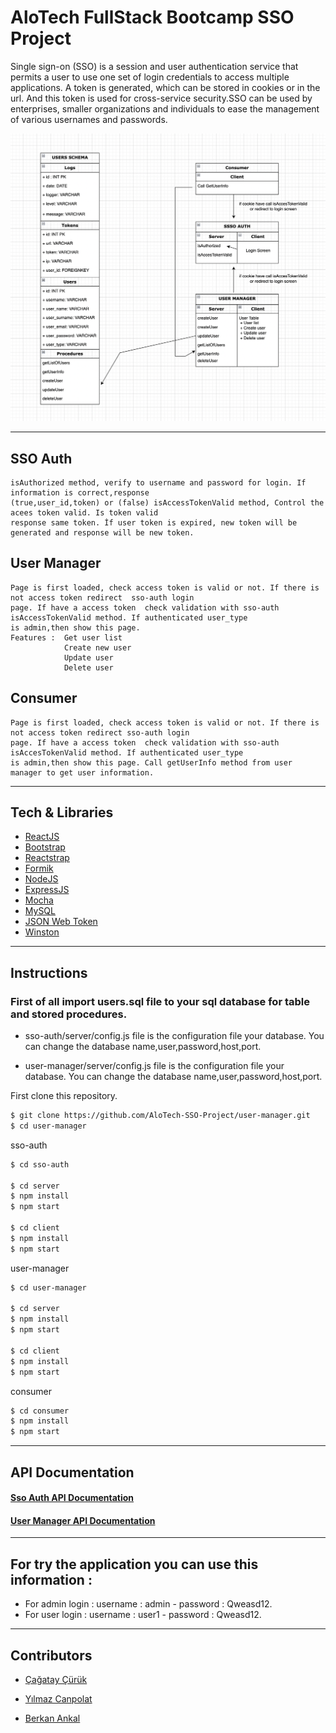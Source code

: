 # AloTech FullStack Bootcamp SSO Project

Single sign-on (SSO) is a session and user authentication service that permits a user to use one set of login credentials to access multiple applications. A token is generated, which can be stored in cookies or in the url. And this token is used for cross-service security.SSO can be used by enterprises, smaller organizations and individuals to ease the management of various usernames and passwords.


<p align="center">
    <img src="./schema.png"/>
</p>

---
## SSO Auth
    isAuthorized method, verify to username and password for login. If information is correct,response 
    (true,user_id,token) or (false) isAccessTokenValid method, Control the acees token valid. Is token valid 
    response same token. İf user token is expired, new token will be generated and response will be new token. 

## User Manager 
    Page is first loaded, check access token is valid or not. If there is not access token redirect  sso-auth login
    page. If have a access token  check validation with sso-auth isAccessTokenValid method. If authenticated user_type
    is admin,then show this page.
    Features :  Get user list
                Create new user
                Update user
                Delete user

## Consumer 
    Page is first loaded, check access token is valid or not. If there is not access token redirect sso-auth login 
    page. If have a access token  check validation with sso-auth isAccesTokenValid method. If authenticated user_type 
    is admin,then show this page. Call getUserInfo method from user manager to get user information.
---

## Tech & Libraries
* [ReactJS](https://reactjs.org/)
* [Bootstrap](https://getbootstrap.com/)
* [Reactstrap](https://reactstrap.github.io/)
* [Formik](https://formik.org/)
* [NodeJS](https://nodejs.org/)
* [ExpressJS](https://expressjs.com/)
* [Mocha](https://mochajs.org/)
* [MySQL](https://www.mysql.com/)
* [JSON Web Token](https://github.com/auth0/node-jsonwebtoken)
* [Winston](https://github.com/winstonjs/winston)
---

## Instructions

### First of all import users.sql file to your sql database for table and stored procedures.
+ sso-auth/server/config.js file is the configuration file your database. You can change the database name,user,password,host,port.
  
+ user-manager/server/config.js file is the configuration file your database. You can change the database name,user,password,host,port.

First clone this repository.
```bash
$ git clone https://github.com/AloTech-SSO-Project/user-manager.git
$ cd user-manager
```

sso-auth
```bash
$ cd sso-auth

$ cd server
$ npm install
$ npm start

$ cd client
$ npm install
$ npm start
```

user-manager
```bash
$ cd user-manager

$ cd server
$ npm install
$ npm start

$ cd client
$ npm install
$ npm start
```

consumer
```bash
$ cd consumer
$ npm install
$ npm start
```
---
## API Documentation
#### [ Sso Auth API Documentation ](https://github.com/AloTech-SSO-Project/sso-project-group-4/blob/main/sso-auth/server/README.md)
#### [ User Manager API Documentation ](https://github.com/AloTech-SSO-Project/sso-project-group-4/tree/main/user-manager/server)
---
## For try the application you can use this information :  
+ For admin login : 
    username : admin - 
    password : Qweasd12.
+ For user login : 
    username : user1 - 
    password : Qweasd12.

---

## Contributors

- [Çağatay Çürük](https://github.com/cagatay135)

- [Yılmaz Canpolat](https://github.com/ylmzcanpolat)

- [Berkan Ankal](https://github.com/berkanankal)
